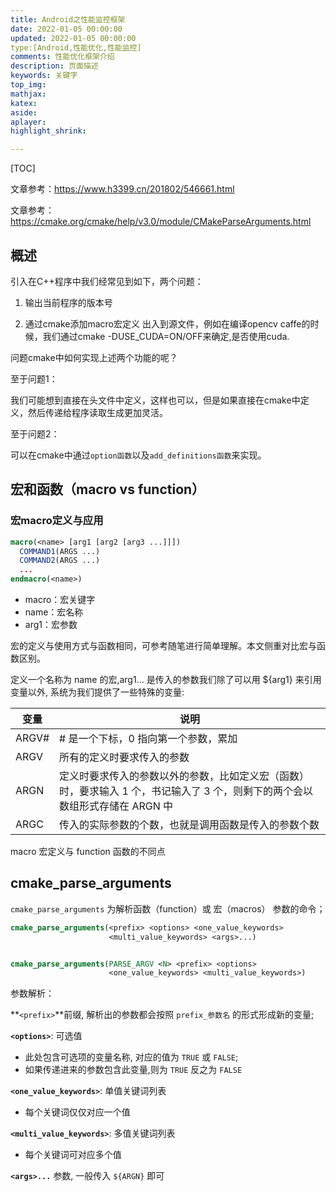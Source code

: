 ```yaml
---
title: Android之性能监控框架
date: 2022-01-05 00:00:00
updated: 2022-01-05 00:00:00
type:[Android,性能优化,性能监控]
comments: 性能优化框架介绍
description: 页面描述
keywords: 关键字
top_img:
mathjax:
katex:
aside:
aplayer:
highlight_shrink:

---
```


[TOC]



文章参考：https://www.h3399.cn/201802/546661.html

文章参考：https://cmake.org/cmake/help/v3.0/module/CMakeParseArguments.html

## 概述

引入在C++程序中我们经常见到如下，两个问题：

1. 输出当前程序的版本号

2. 通过cmake添加macro宏定义 出入到源文件，例如在编译opencv  caffe的时候，我们通过cmake -DUSE_CUDA=ON/OFF来确定,是否使用cuda.

问题cmake中如何实现上述两个功能的呢？

至于问题1：

我们可能想到直接在头文件中定义，这样也可以，但是如果直接在cmake中定义，然后传递给程序读取生成更加灵活。

至于问题2：

可以在cmake中通过`option函数`以及`add_definitions函数`来实现。



## 宏和函数（macro vs function）

### 宏macro定义与应用

```cmake
macro(<name> [arg1 [arg2 [arg3 ...]]])
  COMMAND1(ARGS ...)
  COMMAND2(ARGS ...)
  ...
endmacro(<name>)
```

- macro：宏关键字
- name：宏名称
- arg1：宏参数

宏的定义与使用方式与函数相同，可参考随笔进行简单理解。本文侧重对比宏与函数区别。

定义一个名称为 name 的宏,arg1... 是传入的参数我们除了可以用 ${arg1} 来引用变量以外, 系统为我们提供了一些特殊的变量:

| 变量  | 说明                                                         |
| ----- | ------------------------------------------------------------ |
| ARGV# | # 是一个下标，0 指向第一个参数，累加                         |
| ARGV  | 所有的定义时要求传入的参数                                   |
| ARGN  | 定义时要求传入的参数以外的参数，比如定义宏（函数）时，要求输入 1 个，书记输入了 3 个，则剩下的两个会以数组形式存储在 ARGN 中 |
| ARGC  | 传入的实际参数的个数，也就是调用函数是传入的参数个数         |



macro 宏定义与 function 函数的不同点





## cmake_parse_arguments

`cmake_parse_arguments` 为解析函数（function）或 宏（macros） 参数的命令；

```cmake
cmake_parse_arguments(<prefix> <options> <one_value_keywords>
                      <multi_value_keywords> <args>...)


cmake_parse_arguments(PARSE_ARGV <N> <prefix> <options>
                      <one_value_keywords> <multi_value_keywords>)
```

参数解析：

**`<prefix>`**前缀, 解析出的参数都会按照 `prefix_参数名` 的形式形成新的变量;

**`<options>`**: 可选值

- 此处包含可选项的变量名称, 对应的值为 `TRUE` 或 `FALSE`;
- 如果传递进来的参数包含此变量,则为 `TRUE` 反之为 `FALSE`

**`<one_value_keywords>`**: 单值关键词列表

- 每个关键词仅仅对应一个值

**`<multi_value_keywords>`**: 多值关键词列表

- 每个关键词可对应多个值

**`<args>...`** 参数, 一般传入 `${ARGN}` 即可





